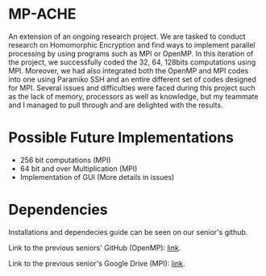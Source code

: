 
MP-ACHE
=======

An extension of an ongoing research project. We are tasked to conduct research on Homomorphic Encryption and find ways to implement parallel processing by using programs such as MPI or OpenMP. In this iteration of the project, we successfully coded the 32, 64, 128bits computations using MPI. Moreover, we had also integrated both the OpenMP and MPI codes into one using Paramiko SSH and an entire different set of codes designed for MPI. Several issues and difficulties were faced during this project such as the lack of memory, processors as well as knowledge, but my teammate and I managed to pull through and are delighted with the results.

Possible Future Implementations
===============================

- 256 bit computations (MPI) 
- 64 bit and over Multiplication (MPI)
- Implementation of GUI
(More details in issues)

Dependencies
============

Installations and dependecies guide can be seen on our senior's github.

Link to the previous seniors' GitHub (OpenMP): <a href="https://github.com/kennethsoh/IE-ACHE">link</a>.

Link to the previous senior's Google Drive (MPI): <a href="https://drive.google.com/drive/u/1/folders/1iqAVoodlJZNXUzVCGpJPslu6uqvkhILN">link</a>.
